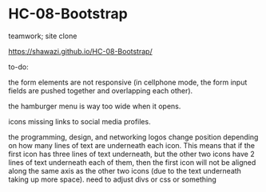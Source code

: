 # HC-08-Bootstrap
teamwork; site clone

https://shawazi.github.io/HC-08-Bootstrap/


to-do: 

the form elements are not responsive (in cellphone mode, the form input fields are pushed together and overlapping each other).

the hamburger menu is way too wide when it opens.

icons missing links to social media profiles.

the programming, design, and networking logos change position depending on how many lines of text are underneath each icon. This means that if the first icon has three lines of text underneath, but the other two icons have 2 lines of text underneath each of them, then the first icon will not be aligned along the same axis as the other two icons (due to the text underneath taking up more space). need to adjust divs or css or something
